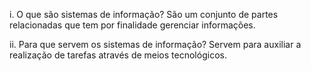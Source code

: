 i. O que são sistemas de informação?
São um conjunto de partes relacionadas que tem por finalidade gerenciar informações.

ii. Para que servem os sistemas de informação?
Servem para auxiliar a realização de tarefas através de meios tecnológicos.  
